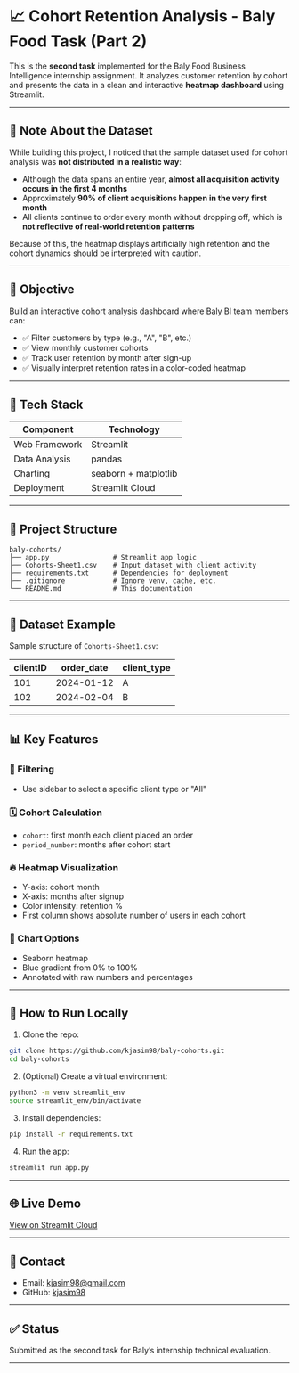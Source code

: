 # 📈 Cohort Retention Analysis - Baly Food Task (Part 2)

This is the **second task** implemented for the Baly Food Business Intelligence internship assignment. It analyzes customer retention by cohort and presents the data in a clean and interactive **heatmap dashboard** using Streamlit.

---

## 🌟 Note About the Dataset

While building this project, I noticed that the sample dataset used for cohort analysis was **not distributed in a realistic way**:

- Although the data spans an entire year, **almost all acquisition activity occurs in the first 4 months**
- Approximately **90% of client acquisitions happen in the very first month**
- All clients continue to order every month without dropping off, which is **not reflective of real-world retention patterns**

Because of this, the heatmap displays artificially high retention and the cohort dynamics should be interpreted with caution.

---

## 🌟 Objective

Build an interactive cohort analysis dashboard where Baly BI team members can:

- ✅ Filter customers by type (e.g., "A", "B", etc.)
- ✅ View monthly customer cohorts
- ✅ Track user retention by month after sign-up
- ✅ Visually interpret retention rates in a color-coded heatmap

---

## 🧱 Tech Stack

| Component     | Technology       |
|---------------|------------------|
| Web Framework | Streamlit        |
| Data Analysis | pandas           |
| Charting      | seaborn + matplotlib |
| Deployment    | Streamlit Cloud  |

---

## 📂 Project Structure

```
baly-cohorts/
├── app.py                # Streamlit app logic
├── Cohorts-Sheet1.csv    # Input dataset with client activity
├── requirements.txt      # Dependencies for deployment
├── .gitignore            # Ignore venv, cache, etc.
└── README.md             # This documentation
```

---

## 🔎 Dataset Example

Sample structure of `Cohorts-Sheet1.csv`:

| clientID | order_date | client_type |
|----------|------------|--------------|
| 101      | 2024-01-12 | A            |
| 102      | 2024-02-04 | B            |

---

## 📊 Key Features

### 🔄 Filtering
- Use sidebar to select a specific client type or "All"

### 🗓️ Cohort Calculation
- `cohort`: first month each client placed an order
- `period_number`: months after cohort start

### 🔥 Heatmap Visualization
- Y-axis: cohort month
- X-axis: months after signup
- Color intensity: retention %
- First column shows absolute number of users in each cohort

### 🎨 Chart Options
- Seaborn heatmap
- Blue gradient from 0% to 100%
- Annotated with raw numbers and percentages

---

## 🚀 How to Run Locally

1. Clone the repo:
```bash
git clone https://github.com/kjasim98/baly-cohorts.git
cd baly-cohorts
```

2. (Optional) Create a virtual environment:
```bash
python3 -m venv streamlit_env
source streamlit_env/bin/activate
```

3. Install dependencies:
```bash
pip install -r requirements.txt
```

4. Run the app:
```bash
streamlit run app.py
```

---

## 🌐 Live Demo
[View on Streamlit Cloud](https://kjasim98-baly-task2-app-clcone.streamlit.app/)

---

## 💬 Contact
- Email: [kjasim98@gmail.com](mailto:kjasim98@gmail.com)
- GitHub: [kjasim98](https://github.com/kjasim98)

---

## ✅ Status
Submitted as the second task for Baly’s internship technical evaluation.

---

